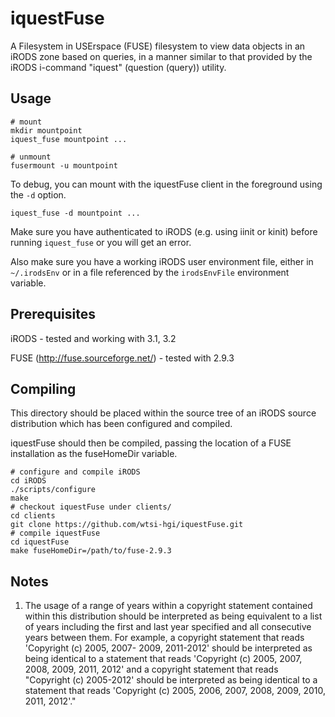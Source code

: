 iquestFuse
==========

A Filesystem in USErspace (FUSE) filesystem to view data
objects in an iRODS zone based on queries, in a manner similar to that
provided by the iRODS i-command "iquest" (question (query)) utility.


Usage
-----

```
# mount
mkdir mountpoint
iquest_fuse mountpoint ...

# unmount
fusermount -u mountpoint 
```

To debug, you can mount with the iquestFuse client in the foreground using the `-d` option. 
```
iquest_fuse -d mountpoint ...
```

Make sure you have authenticated to iRODS (e.g. using iinit or kinit) before running `iquest_fuse` 
or you will get an error. 

Also make sure you have a working iRODS user environment file, either in `~/.irodsEnv` or in a file referenced by the `irodsEnvFile` environment variable. 


Prerequisites
-------------
iRODS - tested and working with 3.1, 3.2

FUSE (http://fuse.sourceforge.net/) - tested with 2.9.3


Compiling
---------

This directory should be placed within the source tree of an iRODS 
source distribution which has been configured and compiled. 

iquestFuse should then be compiled, passing the location of a FUSE 
installation as the fuseHomeDir variable. 

```
# configure and compile iRODS
cd iRODS
./scripts/configure
make
# checkout iquestFuse under clients/
cd clients
git clone https://github.com/wtsi-hgi/iquestFuse.git
# compile iquestFuse
cd iquestFuse
make fuseHomeDir=/path/to/fuse-2.9.3
```


Notes
-----

1. The usage of a range of years within a copyright statement
contained within this distribution should be interpreted as being
equivalent to a list of years including the first and last year
specified and all consecutive years between them. For example, a
copyright statement that reads 'Copyright (c) 2005, 2007- 2009,
2011-2012' should be interpreted as being identical to a statement
that reads 'Copyright (c) 2005, 2007, 2008, 2009, 2011, 2012' and a
copyright statement that reads "Copyright (c) 2005-2012' should be
interpreted as being identical to a statement that reads 'Copyright
(c) 2005, 2006, 2007, 2008, 2009, 2010, 2011, 2012'."

